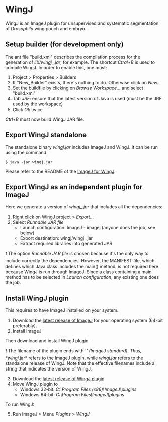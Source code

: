 # WingJ

WingJ is an ImageJ plugin for unsupervised and systematic segmentation of *Drosophila* wing pouch and embryo.

## Setup builder (for development only)

The ant file "build.xml" describes the compilation process for the generation of *lib/wingj_.jar*, for example. The shortcut *Ctral+B* is used to compile WingJ. In order to enable this, one must:

1. Project > Properties > Builders
2. If "New_Builder" exists, there's nothing to do. Otherwise click on *New...*
3. Set the buildfile by clicking on *Browse Workspace...* and select "build.xml"
4. Tab *JRE*: ensure that the latest version of Java is used (must be the JRE used by the workspace)
5. Click *Ok* twice

*Ctrl+B* must now build WingJ JAR file.

## Export WingJ standalone

The standalone binary *wingj.jar* includes ImageJ and WingJ. It can be run using the command:

```
$ java -jar wingj.jar
```

Please refer to the README of the [ImageJ for WingJ](http://84.75.29.70/wingj/imagej/master).

## Export WingJ as an independent plugin for ImageJ

Here we generate a version of *wingj_.jar* that includes all the dependencies:

1. Right click on WingJ project > *Export...*
2. Select *Runnable JAR file*
	* Launch configuration: ImageJ - imagej (anyone does the job, see below)
	* Export destination: wingj/wingj_.jar
	* Extract required libraries into generated JAR

:exclamation: The option *Runnable JAR file* is chosen because it's the only way to include correctly the dependencies. However, the MANIFEST file, which defines which Java class includes the main() method, is not required here because WingJ is run through ImageJ. Since a class containing a main method has to be selected in *Launch configuration*, any existing one does the job.

## Install WingJ plugin

This requires to have ImageJ installed on your system.

1. Download the [latest release of ImageJ](http://rsbweb.nih.gov/ij/download.html) for your operating system (64-bit preferably).
2. Install ImageJ

Then download and install WingJ plugin.

:exclamation: The filename of the plugin ends with '_' (ImageJ standard). Thus, *wingj_.jar* refers to the ImageJ plugin, while *wingj.jar* refers to the standalone release of WingJ. Note that the effective filenames include a string that indicates the version of WingJ.

3. Download the [latest release of WingJ plugin](http://tschaffter.ch/projects/wingj)
4. Move WingJ plugin to
	* Windows 32-bit: *C:\Program Files (x86)\ImageJ\plugins*
	* Windows 64-bit: *C:\Program Files\ImageJ\plugins*

To run WingJ:

5. Run ImageJ > Menu *Plugins* > *WingJ*